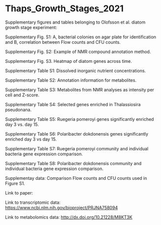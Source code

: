 # Thaps_Growth_Stages_2021
Supplementary figures and tables belonging to Olofsson et al. diatom growth stage experiment:



Supplementary Fig. S1: A, bacterial colonies on agar plate for identification and B, correlation between Flow counts and CFU counts.

Supplementary Fig. S2: Example of NMR compound annotation method. 

Supplementary Fig. S3. Heatmap of diatom genes across time.


Supplementary Table S1: Dissolved inorganic nutrient concentrations.

Supplementary Table S2: Annotation information for metabolites.

Supplementary Table S3: Metabolites from NMR analyses as intensity per cell and Z-score. 

Supplementary Table S4: Selected genes enriched in Thalassiosira pseudonana. 

Supplementary Table S5: Ruegeria pomeroyi genes significantly enriched day 3 vs. day 15.

Supplementary Table S6: Polaribacter dokdonensis genes significantly enriched day 3 vs day 15. 

Supplementary Table S7: Ruegeria pomeroyi community and individual bacteria gene expression comparison.

Supplementary Table S8: Polaribacter dokdonensis community and individual bacteria gene expression comparison.

Supplementay data: Comparison Flow counts and CFU counts used in Figure S1.


Link to paper: 

Link to transcriptomic data: https://www.ncbi.nlm.nih.gov/bioproject/PRJNA758094

Link to metabolomics data: http://dx.doi.org/10.21228/M8KT3K 
